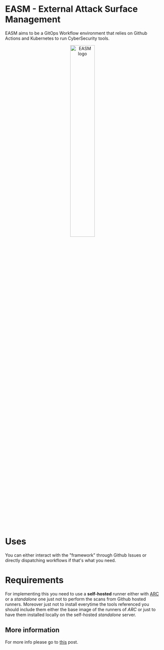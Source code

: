 # EASM - External Attack Surface Management
EASM aims to be a GitOps Workflow environment that relies on Github Actions and Kubernetes to run CyberSecurity tools.
<p align="center">
  <img alt="EASM logo" width=40% height=40% src="https://github.com/amocsub/easm/assets/18237644/1a9b4d65-a205-465d-82a9-405ef6ecf99a" >
</p>

# Uses
You can either interact with the "framework" through Github Issues or directly dispatching workflows if that's what you need.

# Requirements
For implementing this you need to use a **self-hosted** runner either with [ARC](https://github.com/actions/actions-runner-controller) or a *standalone* one just not to perform the scans from Github hosted runners. Moreover just not to install everytime the tools referenced you should include them either the base image of the runners of *ARC* or just to have them installed locally on the self-hosted *standalone* server.

## More information
For more info please go to [this](https://amocsub.gitbook.io/blog/posts/easm-for-dummies) post.
